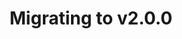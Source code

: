 ---
title: Migrating to v2.0.0
permalink: /docs/v2.0.0/migrating/
breadcrumb: [v2.0.0]
prev_doc: v2.0.0/known-issues
next_doc: v2.0.0/migrating/from-core.arity
---